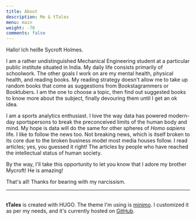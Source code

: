 ```yaml
---
title: About
description: Me & tTales
menu: main
weight: -70
comments: false
---
```


Hallo! Ich heiße Sycroft Holmes.

I am a rather undistinguished Mechanical Engineering student at a particular public institute situated in India. My daily life consists primarily of schoolwork. The other goals I work on are my mental health, physical health, and reading books. My reading strategy doesn't allow me to take up random books that come as suggestions from Bookstagrammers or Booktubers. I am the one to choose a topic, then find out suggested books to know more about the subject, finally devouring them until I get an ok idea.

I am a sports analytics enthusiast. I love the way data has powered modern-day sportspersons to break the preconceived limits of the human body and mind. My hope is data will do the same for other spheres of *Homo sapiens* life. I like to follow the news too. Not breaking news, which is itself broken to its core due to the broken business model most media houses follow. I read articles; yes, you guessed it right! The articles by people who have reached the intellectual status of human society.

By the way, I'll take this opportunity to let you know that I adore my brother Mycroft! He is amazing!

That's all! Thanks for bearing with my narcissism.
&nbsp;

___

\
**tTales** is created with HUGO. The theme I'm using is [minimo](https://themes.gohugo.io/minimo/). I customized it as per my needs, and it's currently hosted on [GitHub](https://github.com/han5durk/tTales).